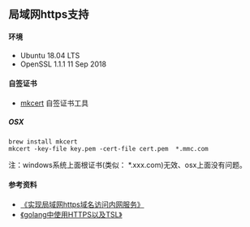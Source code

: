 ## 局域网https支持

#### 环境
+ Ubuntu 18.04 LTS
+ OpenSSL 1.1.1  11 Sep 2018

#### 自签证书
+ [mkcert](https://github.com/FiloSottile/mkcert) 自签证书工具

##### OSX
```
brew install mkcert
mkcert -key-file key.pem -cert-file cert.pem  *.mmc.com
```

注：windows系统上面根证书(类似： *.xxx.com)无效、osx上面没有问题。

#### 参考资料
+ [《实现局域网https域名访问内网服务》](https://juejin.im/post/5ce50576f265da1bb7763fa4)
+ [《golang中使用HTTPS以及TSL》](https://blog.csdn.net/wangshubo1989/article/details/77508738)

